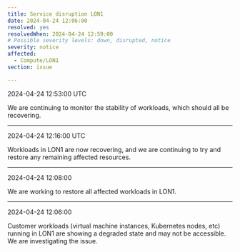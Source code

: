 ```yaml
---
title: Service disruption LON1
date: 2024-04-24 12:06:00
resolved: yes
resolvedWhen: 2024-04-24 12:59:00
# Possible severity levels: down, disrupted, notice
severity: notice
affected:
  - Compute/LON1
section: issue

---
```


2024-04-24 12:53:00 UTC

We are continuing to monitor the stability of workloads, which should all be recovering.

---

2024-04-24 12:16:00 UTC

Workloads in LON1 are now recovering, and we are continuing to try and restore any remaining affected resources.

---

2024-04-24 12:08:00

We are working to restore all affected workloads in LON1.

---

2024-04-24 12:06:00

Customer workloads (virtual machine instances, Kubernetes nodes, etc) running in LON1 are showing a degraded state and may not be accessible. We are investigating the issue.

